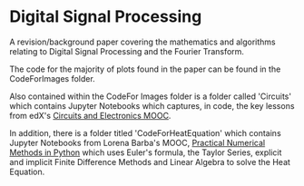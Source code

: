 # Digital Signal Processing
A revision/background paper covering the mathematics and algorithms relating to Digital Signal Processing and the Fourier Transform.  

The code for the majority of plots found in the paper can be found in the CodeForImages folder.

Also contained within the CodeFor Images folder is a folder called 'Circuits' which contains Jupyter Notebooks which captures, in code, the key lessons from edX's [Circuits and Electronics MOOC](https://www.edx.org/course/circuits-electronics-mitx-6-002x-1).

In addition, there is a folder titled 'CodeForHeatEquation' which contains Jupyter Notebooks from Lorena Barba's MOOC, [Practical Numerical Methods in Python](https://openedx.seas.gwu.edu/courses/course-v1:MAE+MAE6286+2017/about) which uses Euler's formula, the Taylor Series, explicit and implicit Finite Difference Methods and Linear Algebra to solve the Heat Equation.




 





